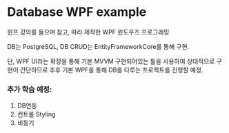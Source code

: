 # Database WPF example

윈프 강의를 들으며 참고, 따라 제작한 WPF 윈도우즈 프로그래밍

DB는 PostgreSQL, DB CRUD는 EntityFrameworkCore를 통해 구현.

단, WPF UI라는 확장을 통해 기본 MVVM 구현되어있는 틀을 사용하여 상대적으로 구현이 간단하므로 추후 기본 WPF를 통해 DB를 다루는 프로젝트를 진행할 예정.

### 추가 학습 예정:
1. DB연동
2. 컨트롤 Styling
3. 비동기

